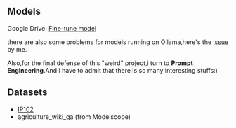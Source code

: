 ## Models
Google Drive: [Fine-tune model](https://drive.google.com/drive/folders/1mTs7oXLjq1weS9PFjkcfT7S8ae_DdGJF?usp=sharing)

there are also some problems for models running on Ollama,here's the [issue](https://github.com/ollama/ollama/issues/11426#event-18630548498) by me.

Also,for the final defense of this "weird" project,i turn to **Prompt Engineering**.And i have to admit that there is so many interesting stuffs:)

## Datasets
- [IP102](https://github.com/xpwu95/IP102)
- agriculture_wiki_qa (from Modelscope)


